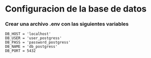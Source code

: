 # Configuracion de la base de datos
### Crear una archivo .env con las siguientes variables
```
DB_HOST = 'localhost'
DB_USER = 'user_postgress'
DB_PASS = 'password_postgress'
DB_NAME = 'db_postgress'
DB_PORT = 5432
```